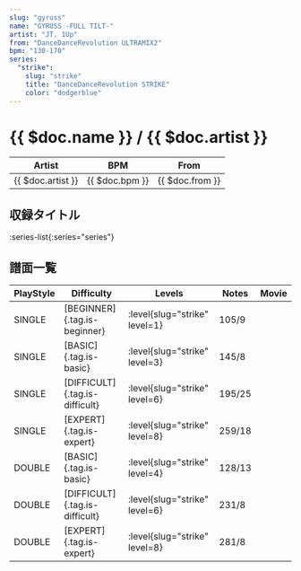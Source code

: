 ```yaml
---
slug: "gyruss"
name: "GYRUSS -FULL TILT-"
artist: "JT. 1Up"
from: "DanceDanceRevolution ULTRAMIX2"
bpm: "130-170"
series:
  "strike":
    slug: "strike"
    title: "DanceDanceRevolution STRIKE"
    color: "dodgerblue"
---
```


# {{ $doc.name }} / {{ $doc.artist }}

|Artist|BPM|From|
|------|---|----|
|{{ $doc.artist }}|{{ $doc.bpm }}|{{ $doc.from }}|

## 収録タイトル

:series-list{:series="series"}

## 譜面一覧

|PlayStyle|Difficulty|Levels|Notes|Movie|
|---------|----------|------|-----|-----|
|SINGLE|[BEGINNER]{.tag.is-beginner}|:level{slug="strike" level=1}|105/9||
|SINGLE|[BASIC]{.tag.is-basic}|:level{slug="strike" level=3}|145/8||
|SINGLE|[DIFFICULT]{.tag.is-difficult}|:level{slug="strike" level=6}|195/25||
|SINGLE|[EXPERT]{.tag.is-expert}|:level{slug="strike" level=8}|259/18||
|DOUBLE|[BASIC]{.tag.is-basic}|:level{slug="strike" level=4}|128/13||
|DOUBLE|[DIFFICULT]{.tag.is-difficult}|:level{slug="strike" level=6}|231/8||
|DOUBLE|[EXPERT]{.tag.is-expert}|:level{slug="strike" level=8}|281/8||
